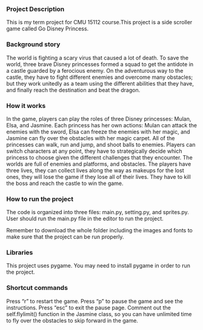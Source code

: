 

### Project Description 

This is my term project for CMU 15112 course.This project is a side scroller game called Go Disney Princess. 

### Background story

The world is fighting a scary virus that caused a lot of death. To save the world, three brave Disney princesses formed a squad to get the antidote in a castle guarded by a ferocious enemy. On the adventurous way to the castle, they have to fight different enemies and overcome many obstacles; but they work unitedly as a team using the different abilities that they have, and finally reach the destination and beat the dragon. 

### How it works

In the game, players can play the roles of three Disney princesses: Mulan, Elsa, and Jasmine. Each princess has her own actions: Mulan can attack the enemies with the sword, Elsa can freeze the enemies with her magic, and Jasmine can fly over the obstacles with her magic carpet. All of the princesses can walk, run and jump, and shoot balls to enemies. Players can switch characters at any point, they have to strategically decide which princess to choose given the different challenges that they encounter. The worlds are full of enemies and platforms, and obstacles. The players have three lives, they can collect lives along the way as makeups for the lost ones, they will lose the game if they lose all of their lives. They have to kill the boss and reach the castle to win the game. 

### How to run the project

The code is organized into three files: main.py, setting.py, and sprites.py. User should run the main.py file in the editor to run the project. 

Remember to download the whole folder including the images and fonts to make sure that the project can be run properly.


### Libraries

This project uses pygame. You may need to install pygame in order to run the project.


### Shortcut commands

Press “r” to restart the game.
Press “p” to pause the game and see the instructions.
Press “esc” to exit the pause page. 
Comment out the self.flylimit() function in the Jasmine class, so you can have unlimited time to fly over the obstacles to skip forward in the game.




